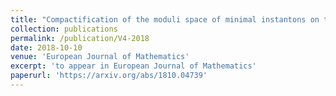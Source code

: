 ```yaml
---
title: "Compactification of the moduli space of minimal instantons on the Fano threefold V4"
collection: publications
permalink: /publication/V4-2018
date: 2018-10-10
venue: 'European Journal of Mathematics'
excerpt: 'to appear in European Journal of Mathematics'
paperurl: 'https://arxiv.org/abs/1810.04739'
---
```



